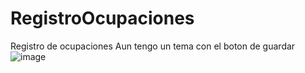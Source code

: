 # RegistroOcupaciones
Registro de ocupaciones
Aun tengo un tema con el boton de guardar
![image](https://user-images.githubusercontent.com/104779804/212559526-630b0af2-0c32-49ef-b4a2-a80aacba2a06.png)

